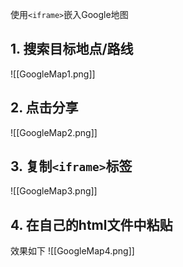 使用`<iframe>`嵌入Google地图

## 1. 搜索目标地点/路线

![[GoogleMap1.png]]

## 2. 点击分享

![[GoogleMap2.png]]

## 3. 复制`<iframe>`标签

![[GoogleMap3.png]]


## 4. 在自己的html文件中粘贴

效果如下
![[GoogleMap4.png]]

